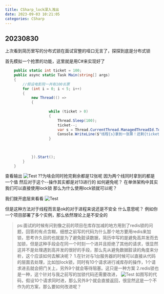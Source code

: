 ```yaml
---
title: CSharp_lock深入浅出
date: 2023-09-03 10:21:05
categories: CSharp
---
```


## 20230830
上次看到简历里写的分布式锁在面试官整的哑口无言了，探探到底是分布式锁

首先模拟一个抢票的功能，这里就是用C#来实现好了

```C#
    public static int ticket = 100;
    public async static Task Main(string[] args)
    {
        //假设电影院一共有100长票
        for (int i = 0; i < 5; i++)
        {
            new Thread(() =>
            {
                
                    while (ticket > 0)
                    {
                        Thread.Sleep(100);
                        ticket--;
                        var s = Thread.CurrentThread.ManagedThreadId.ToString("00");
                        Console.WriteLine($"线程{s}拿到一张票！还剩{ticket}张票");
                    } 
           
                
                
            }).Start();
        }
    }
```
查看输出
![Test](/images/lock01.png)
??为啥会同时抢完剩余都是12张呢
因为两个线同时拿到的都是一个值 然后对于这个--操作其实都是对13进行的 如何避免呢？
在单体架构中其实我们可以直接使用lock锁
那么为什么使用lock锁就可以呢？

我们拨开底层来看看
![Test](/images/lock02.png)

但是这种方法对于线程而言是ok的对于进程来说还是不安全
什么意思呢？
例如你一个项目部署了多个实例，那么依然理论上是不安全的

>ps:面试的时候有问到像之前的项目在库存加减的地方用到了redis锁的问题，回答的有点含糊，细想之前写的代码为什么那个地方要用redis来加锁，思考许久目的也就是为了避免脏读数据，简历中写的是避免高并发而去加锁，但是这种手段会在同一个时刻一个进并且拒绝了其他的请求，很显然这并不是处理遇到高并发的很好的手段，那么先从避免数据脏读的角度来分析，这个应该如何去解决呢？
1.在针对与1台服务器的时候可以直接从代码的层面去处理，比如加lock锁，同时有10个请求进行减库存的操作，1个请求进去就会把门关上，另外9个就会等待阻塞。这只是一种方案
2.redis锁也是一种，这个针对与我之前写的加锁代码还需要改进，
![Test](/images/lock03.png)
如图写的代码，假设10个请求同时进，那么另外9个就会直接返回，很显然这是一个不作为的方案，那么要如何改进呢？




